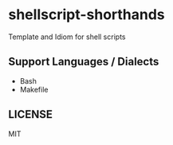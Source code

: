 # shellscript-shorthands

Template and Idiom for shell scripts

## Support Languages / Dialects

- Bash
- Makefile

## LICENSE

MIT
